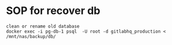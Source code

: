 # SOP for recover db

```
clean or rename old database
docker exec -i pg-db-1 psql  -U root -d gitlabhq_production < /mnt/nas/backup/db/
```
